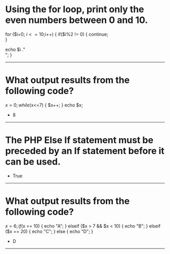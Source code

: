 # Using the for loop, print only the even numbers between 0 and 10.
for ($i=0; $i<=10;$i++) {
if($i%2 != 0)
{
continue;	
}

echo $i ."<br/>";
}

---------------------------------------------------------

# What output results from the following code?

$x = 0;
while($x<=7) {
   $x++;
}
echo $x;

- 8

---------------------------------------------------------

# The PHP Else If statement must be preceded by an If statement before it can be used.

- True

---------------------------------------------------------

# What output results from the following code?

$x = 6;
if ($x ==  10) {
      echo "A";
}
elseif ($x > 7 && $x < 10) {
       echo "B";
}
elseif ($x == 20) {
       echo "C";
}
else {
       echo "D";
}

- D

---------------------------------------------------------